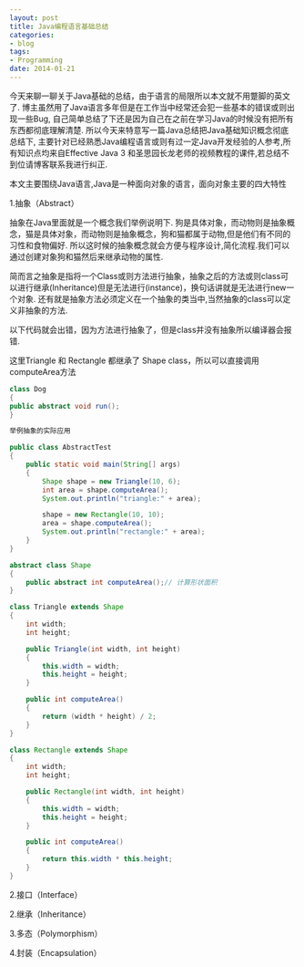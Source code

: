 ```yaml
---
layout: post
title: Java编程语言基础总结 
categories:
- blog
tags:
- Programming
date: 2014-01-21
---
```


今天来聊一聊关于Java基础的总结，由于语言的局限所以本文就不用蹩脚的英文了. 博主虽然用了Java语言多年但是在工作当中经常还会犯一些基本的错误或则出现一些Bug, 自己简单总结了下还是因为自己在之前在学习Java的时候没有把所有东西都彻底理解清楚. 所以今天来特意写一篇Java总结把Java基础知识概念彻底总结下, 主要针对已经熟悉Java编程语言或则有过一定Java开发经验的人参考,所有知识点均来自Effective Java 3 和圣思园长龙老师的视频教程的课件,若总结不到位请博客联系我进行纠正. 

本文主要围绕Java语言,Java是一种面向对象的语言，面向对象主要的四大特性

1.抽象（Abstract）

抽象在Java里面就是一个概念我们举例说明下. 狗是具体对象，而动物则是抽象概念，猫是具体对象，而动物则是抽象概念，狗和猫都属于动物,但是他们有不同的习性和食物偏好. 所以这时候的抽象概念就会方便与程序设计,简化流程.我们可以通过创建对象狗和猫然后来继承动物的属性. 

简而言之抽象是指将一个Class或则方法进行抽象，抽象之后的方法或则class可以进行继承(Inheritance)但是无法进行(instance)，换句话讲就是无法进行new一个对象. 还有就是抽象方法必须定义在一个抽象的类当中,当然抽象的class可以定义非抽象的方法.

以下代码就会出错，因为方法进行抽象了，但是class并没有抽象所以编译器会报错.

这里Triangle 和 Rectangle 都继承了 Shape class，所以可以直接调用computeArea方法
```java
class Dog                                                       
{                
public abstract void run();    
}

举例抽象的实际应用

public class AbstractTest
{
	public static void main(String[] args)
	{
		Shape shape = new Triangle(10, 6);
		int area = shape.computeArea();
		System.out.println("triangle:" + area);

		shape = new Rectangle(10, 10);
		area = shape.computeArea();
		System.out.println("rectangle:" + area);
	}
}

abstract class Shape
{
	public abstract int computeArea();// 计算形状面积
}

class Triangle extends Shape
{
	int width;
	int height;

	public Triangle(int width, int height)
	{
		this.width = width;
		this.height = height;
	}

	public int computeArea()
	{
		return (width * height) / 2;
	}
}

class Rectangle extends Shape
{
	int width;
	int height;

	public Rectangle(int width, int height)
	{
		this.width = width;
		this.height = height;
	}

	public int computeArea()
	{
		return this.width * this.height;
	}
}


```


2.接口（Interface）

2.继承（Inheritance）

3.多态（Polymorphism）

4.封装（Encapsulation）

